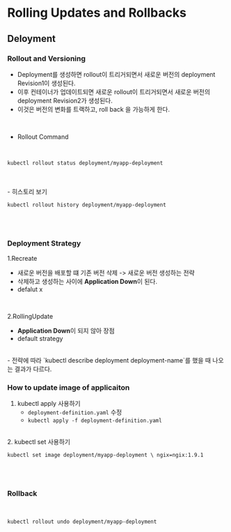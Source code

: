 # Rolling Updates and Rollbacks
## Deloyment
### Rollout and Versioning
- Deployment를 생성하면 rollout이 트리거되면서 새로운 버전의 deployment Revision1이 생성된다.
- 이후 컨테이너가 업데이트되면 새로운 rollout이 트리거되면서 새로운 버전의 deployment Revision2가 생성된다.
- 이것은 버전의 변화를 트랙하고, roll back 을 가능하게 한다.

<br>

- Rollout Command
<br>

```
kubectl rollout status deployment/myapp-deployment
```
<br>
<br>
- 히스토리 보기

```
kubectl rollout history deployment/myapp-deployment
```

<br>
<br>

### Deployment Strategy
1.Recreate
- 새로운 버전을 배포할 떄 기존 버전 삭제 -> 새로운 버전 생성하는 전략
- 삭제하고 생성하는 사이에 **Application Down**이 된다.
- defalut x
<br>

2.RollingUpdate
-  **Application Down**이 되지 않아 장점
- default strategy

<br>
- 전략에 따라 `kubectl describe deployment deployment-name`를 했을 때 나오는 결과가 다르다.
<br>

### How to update image of applicaiton
1. kubectl apply 사용하기
    - `deployment-definition.yaml` 수정
    - `kubectl apply -f deployment-definition.yaml`

<br>
2. kubectl set 사용하기

```
kubectl set image deployment/myapp-deployment \ ngix=ngix:1.9.1
```

<br>
<br>

### Rollback

<br>

```
kubectl rollout undo deployment/myapp-deployment
```